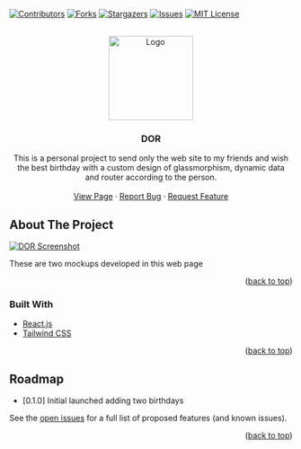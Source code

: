 <div id="top"></div>

[![Contributors][contributors-shield]][contributors-url]
[![Forks][forks-shield]][forks-url]
[![Stargazers][stars-shield]][stars-url]
[![Issues][issues-shield]][issues-url]
[![MIT License][license-shield]][license-url]

<br />
<div align="center">
  <a href="https://github.com/HectorSaldes/dor">
    <img src="https://s3.aws-k8s.generated.photos/ai-generated-photos/upscaler-uploads/636/48175e62-afc6-4844-82d3-de3bf90fe3fc.png" alt="Logo" width="auto" height="150">
  </a>

<h3 align="center">DOR</h3>

  <p align="center">
    This is a personal project to send only the web site to my friends and wish the best birthday with a custom design of glassmorphism, dynamic data and router according to the person.
    <br />
    <br />
    <a href="https://ddoorr.netlify.app/">View Page</a>
    ·
    <a href="https://github.com/HectorSaldes/dor/issues">Report Bug</a>
    ·
    <a href="https://github.com/HectorSaldes/dor/issues">Request Feature</a>
  </p>
</div>

<!-- ABOUT THE PROJECT -->

## About The Project

[![DOR Screenshot][dor-screenshot]](https://ddoorr.netlify.app/)

These are two mockups developed in this web page

<p align="right">(<a href="#top">back to top</a>)</p>

### Built With

-   [React.js](https://reactjs.org/)
-   [Tailwind CSS](https://tailwindcss.com/)

<p align="right">(<a href="#top">back to top</a>)</p>

<!-- ROADMAP -->

## Roadmap

-   [0.1.0] Initial launched adding two birthdays

See the [open issues](https://github.com/HectorSaldes/dor/issues) for a full list of proposed features (and known issues).

<p align="right">(<a href="#top">back to top</a>)</p>

<!-- MARKDOWN LINKS & IMAGES -->

[contributors-shield]: https://img.shields.io/github/contributors/HectorSaldes/dor.svg?style=for-the-badge
[contributors-url]: https://github.com/HectorSaldes/dor/graphs/contributors
[forks-shield]: https://img.shields.io/github/forks/HectorSaldes/dor.svg?style=for-the-badge
[forks-url]: https://github.com/HectorSaldes/dor/network/members
[stars-shield]: https://img.shields.io/github/stars/HectorSaldes/dor.svg?style=for-the-badge
[stars-url]: https://github.com/HectorSaldes/dor/stargazers
[issues-shield]: https://img.shields.io/github/issues/HectorSaldes/dor.svg?style=for-the-badge
[issues-url]: https://github.com/HectorSaldes/dor/issues
[license-shield]: https://img.shields.io/github/license/HectorSaldes/dor.svg?style=for-the-badge
[license-url]: https://github.com/HectorSaldes/dor/blob/master/LICENSE.txt
[dor-screenshot]: https://s3.aws-k8s.generated.photos/ai-generated-photos/upscaler-uploads/772/cc73a36c-8f4f-4029-ad9c-d69717bfd7db.png